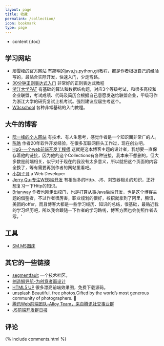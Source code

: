 ```yaml
---
layout: page
title: 收藏
permalink: /collection/
icon: bookmark
type: page
---
```


* content
{:toc}

## 学习网站

* [廖雪峰的官方网站](https://www.liaoxuefeng.com/)
有简明的java,js,python,git教程，都是作者根据自己的经验写的，最贴合实际开发，快速入门，少走弯路。
* [30分钟正则表达式入门](http://www.deerchao.net/tutorials/regex/regex.htm)
非常好的正则表达式教程
* [浙江大学PAT](https://www.patest.cn/)
有基础的算法和数据结构题，对应3个等级考试，和很多高校和企业联盟，考试成绩、代码及简历会根据自己意愿发送给联盟企业，甲级可作为浙江大学的研究复试上机考试。强烈建议应届生考这个。
* [W3cschool](https://www.w3cschool.cn/)
各种非常基础的入门教程。


## 大牛的博客
* [阮一峰的个人网站](http://www.ruanyifeng.com/home.html)
有技术、有人生思考，感觉作者是一个知识面非常广的人。
* [陈皓](https://coolshell.cn/)
作者20年软件开发经验，在很多互联网巨头工作过，现在创业吧。
* [HgG-一个web前端开发工程师](https://gaohaoyang.github.io/)
这就是这本博客主题的设计者，我想要一直保存着他的链接，因为他的这个Collections有各种链接，我本来不想删的，但大多数是前端相关，似乎对于现在的我没有太多意义，所以就把这个页面的内容全换了，等有需要再到作者的网站里看吧。
* [小胡子哥](http://www.barretlee.com/)
a Web Developer
* [Jerry Qu-专注WEB端开发](https://imququ.com/post/series.html)
有相当多的Http、JS、浏览器相关的知识，正好想复习一下Http的知识。
* [Brianway](https://brianway.github.io/)
作者也刚走出校门，也是打算从事Java后端开发，也是这个博客主题的借鉴者，不过作者很厉害，职业规划的很好，校招就拿到了阿里，腾讯，美团的offer，而且博客大都是一些学习经历、知识的总结，很基础，最贴近我的学习经历吧，所以我会跟随一下作者的学习路线，博客方面也会仿照作者去写。'

## 工具
* [SM.MS图床](https://sm.ms/)

## 其它的一些链接
* [segmentfault](https://segmentfault.com/)
一个技术社区。
* [创造狮导航-为创意者而设计](http://chuangzaoshi.com/)
* [HTML5 UP](https://html5up.net/)
很多漂亮前端效果图，免费下载源码。
* [unsplash](https://unsplash.com/)
Beautiful, free photos.Gifted by the world’s most generous community of photographers. 🎁
* [腾讯Web前端团队-Alloy Team，来自腾讯社交事业群](http://www.alloyteam.com)
* [JS前端开发群日报](https://www.kancloud.cn/jsfront/month/82796)

## 评论

{% include comments.html %}
